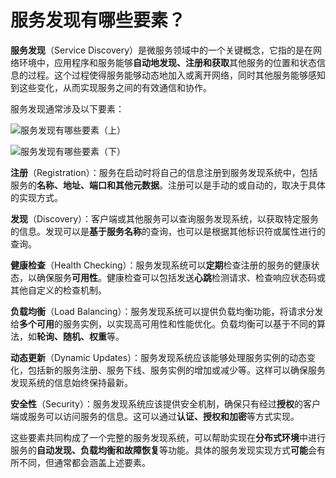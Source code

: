 # 服务发现有哪些要素？

**服务发现**（Service Discovery）是微服务领域中的一个关键概念，它指的是在网络环境中，应用程序和服务能够**自动地发现、注册和获取**其他服务的位置和状态信息的过程。这个过程使得服务能够动态地加入或离开网络，同时其他服务能够感知到这些变化，从而实现服务之间的有效通信和协作。

服务发现通常涉及以下要素：

![服务发现有哪些要素（上）](https://cdn.xiaobaidebug.top/1708226840098.png)

![服务发现有哪些要素（下）](https://cdn.xiaobaidebug.top/1708226874549.png)



**注册**（Registration）：服务在启动时将自己的信息注册到服务发现系统中，包括服务的**名称、地址、端口和其他元数据**。注册可以是手动的或自动的，取决于具体的实现方式。

**发现**（Discovery）：客户端或其他服务可以查询服务发现系统，以获取特定服务的信息。发现可以是**基于服务名称**的查询，也可以是根据其他标识符或属性进行的查询。

**健康检查**（Health Checking）：服务发现系统可以**定期**检查注册的服务的健康状态，以确保服务**可用性**。健康检查可以包括发送**心跳**检测请求、检查响应状态码或其他自定义的检查机制。

**负载均衡**（Load Balancing）：服务发现系统可以提供负载均衡功能，将请求分发给**多个可用**的服务实例，以实现高可用性和性能优化。负载均衡可以基于不同的算法，如**轮询、随机、权重**等。

**动态更新**（Dynamic Updates）：服务发现系统应该能够处理服务实例的动态变化，包括新的服务注册、服务下线、服务实例的增加或减少等。这样可以确保服务发现系统的信息始终保持最新。

**安全性**（Security）：服务发现系统应该提供安全机制，确保只有经过**授权**的客户端或服务可以访问服务的信息。这可以通过**认证、授权和加密**等方式实现。

这些要素共同构成了一个完整的服务发现系统，可以帮助实现在**分布式环境**中进行服务的**自动发现、负载均衡和故障恢复**等功能。具体的服务发现实现方式**可能**会有所不同，但通常都会涵盖上述要素。
